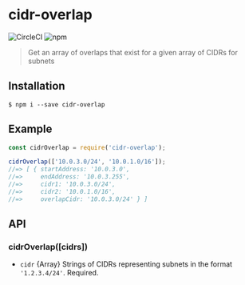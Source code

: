 # cidr-overlap
![CircleCI](https://img.shields.io/circleci/project/github/joesanford/cidr-overlap.svg?style=flat-square "Circle CI Status")
![npm](https://img.shields.io/npm/v/cidr-overlap.svg?style=flat-square "npm version")
> Get an array of overlaps that exist for a given array of CIDRs for subnets

## Installation
```
$ npm i --save cidr-overlap
```

## Example
```js
const cidrOverlap = require('cidr-overlap');

cidrOverlap(['10.0.3.0/24', '10.0.1.0/16']);
//=> [ { startAddress: '10.0.3.0',
//=>     endAddress: '10.0.3.255',
//=>     cidr1: '10.0.3.0/24',
//=>     cidr2: '10.0.1.0/16',
//=>     overlapCidr: '10.0.3.0/24' } ]
```

## API
### cidrOverlap([cidrs])
- `cidr` {Array} Strings of CIDRs representing subnets in the format `'1.2.3.4/24'`. Required.